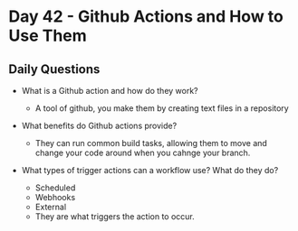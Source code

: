 # Day 42 -  Github Actions and How to Use Them

## Daily Questions

- What is a Github action and how do they work?
  - A tool of github, you make them by creating text files in a repository

- What benefits do Github actions provide?
  - They can run common build tasks, allowing them to move and change your code around when you cahnge your branch.

- What types of trigger actions can a workflow use? What do they do?
  - Scheduled
  - Webhooks
  - External
  - They are what triggers the action to occur.